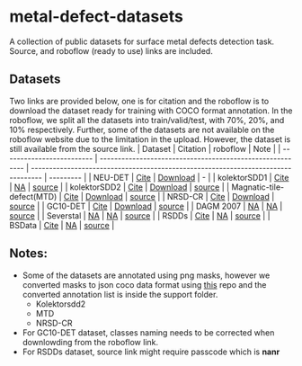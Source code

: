 # metal-defect-datasets
A collection of public datasets for surface metal defects detection task. Source, and roboflow (ready to use) links are included.

## Datasets
Two links are provided below, one is for citation and the roboflow is to download the dataset ready for training with COCO format annotation. 
In the roboflow, we split all the datasets into train/valid/test, with 70%, 20%, and 10% respectively.
Further, some of the datasets are not available on the roboflow website due to the limitation in the upload. However, the dataset is still available from the source link.
| Dataset                       | Citation                                                  |   roboflow                                                                        |   Note    |
| -------------------------     | --------------------------------------------------------- | --------------------------------------------------------------------------------- | --------- |
| NEU-DET                       | [Cite](https://doi.org/10.1016/j.apsusc.2013.09.002)      | [Download](https://universe.roboflow.com/defectdatasets/neu-det-fquva/1)          |   -       |
| kolektorSDD1                  | [Cite](https://doi.org/10.1016/j.compind.2021.103459)     | [NA]('')                                                                          | [source](https://www.vicos.si/resources/kolektorsdd/) |
| kolektorSDD2                  | [Cite](https://doi.org/10.1016/j.compind.2021.103459)     | [Download](https://universe.roboflow.com/defectdatasets/kolektorsdd2-xnm8r/1)     | [source](https://www.vicos.si/resources/kolektorsdd2/) |
| Magnatic-tile-defect(MTD)     | [Cite](https://doi.org/10.1007/s00371-018-1588-5)         | [Download](https://universe.roboflow.com/defectdatasets/magnatic-tile-defect/1)   | [source](https://github.com/Charmve/Surface-Defect-Detection/tree/master/Magnetic-Tile-Defect) |
| NRSD-CR                       | [Cite](https://doi.org/10.1109/TIM.2020.3040890)          | [Download](https://universe.roboflow.com/defectdatasets/nrsd-cr/1)                | [source](https://github.com/zdfcvsn/MCnet) |
| GC10-DET                      | [Cite](https://doi:10.3390/s20061562)                     | [Download](https://universe.roboflow.com/g-deepti-raj/gc10-det-latest/dataset/3)  | [source](https://www.kaggle.com/datasets/alex000kim/gc10det?select=Defects+Description.xlsx) |
| DAGM 2007                     | [NA]('')                                                  | [NA]('')                                                                          | [source](https://hci.iwr.uni-heidelberg.de/content/weakly-supervised-learning-industrial-optical-inspection) |
| Severstal                     | [NA]('')                                                  | [NA]('')                                                                          | [source](https://www.kaggle.com/competitions/severstal-steel-defect-detection/data) |
| RSDDs                         | [Cite](https://doi.org/10.1109/JSEN.2017.2761858)         | [NA]('')                                                                          | [source](https://pan.baidu.com/s/1svsnqL0r1kasVDNjppkEwg#list/path=%2F) |
| BSData                        | [Cite](https://doi.org/10.5445/IR/1000133819)             | [NA]('')                                                                          | [source](https://github.com/2Obe/BSData) |



## Notes:
- Some of the datasets are annotated using png masks, however we converted masks to json coco data format using [this](https://github.com/brunobelloni/binary-to-coco-json-converter/) repo and the converted annotation list is inside the support folder.
    - Kolektorsdd2
    - MTD
    - NRSD-CR
- For GC10-DET dataset, classes naming needs to be corrected when downlowding from the roboflow link.
- For RSDDs dataset, source link might require passcode which is **nanr**